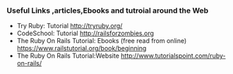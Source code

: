 <h3>Useful Links ,articles,Ebooks and tutroial around the Web </h3>

<ul>
	<li>
		Try Ruby: Tutorial
		<a href="http://tryruby.org/">http://tryruby.org/</a>
	</li>
	<li>
		CodeSchool: Tutorial
		<a href="http://railsforzombies.org">http://railsforzombies.org</a>
	</li>
	<li>
		The Ruby On Rails Tutorial: Ebooks (free read from online)
		<a href="https://www.railstutorial.org/book/beginning">https://www.railstutorial.org/book/beginning</a>
	</li>
	<li>
		The Ruby On Rails Tutorial:Website
		<a href="http://www.tutorialspoint.com/ruby-on-rails/">http://www.tutorialspoint.com/ruby-on-rails/</a>
	</li>
</ul>


